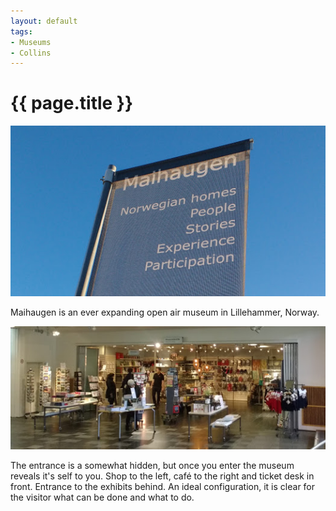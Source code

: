 ```yaml
---
layout: default
tags:
- Museums
- Collins
---
```

# {{ page.title }}

![Maihaugen](/img/Maihaugen.jpg)

Maihaugen is an ever expanding open air museum in Lillehammer, Norway.

![Maihaugen](/img/MaihaugenShop.jpg)

The entrance is a somewhat hidden, but once you enter the museum reveals it's self to you.  Shop to the left, café to the right and ticket desk in front.  Entrance to the exhibits behind.  An ideal configuration, it is clear for the visitor what can be done and what to do.
